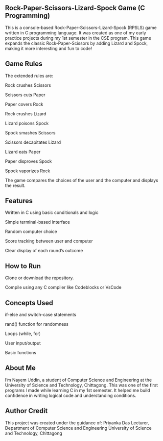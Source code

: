 ## Rock-Paper-Scissors-Lizard-Spock Game (C Programming)

This is a console-based Rock-Paper-Scissors-Lizard-Spock (RPSLS) game written in C programming language.
It was created as one of my early practice projects during my 1st semester in the CSE program.
This game expands the classic Rock-Paper-Scissors by adding Lizard and Spock, making it more interesting and fun to code!

## Game Rules
The extended rules are:

Rock crushes Scissors

Scissors cuts Paper

Paper covers Rock

Rock crushes Lizard

Lizard poisons Spock

Spock smashes Scissors

Scissors decapitates Lizard

Lizard eats Paper

Paper disproves Spock

Spock vaporizes Rock

The game compares the choices of the user and the computer and displays the result.

## Features
Written in C using basic conditionals and logic

Simple terminal-based interface

Random computer choice

Score tracking between user and computer

Clear display of each round’s outcome

## How to Run
Clone or download the repository.

Compile using any C compiler like Codeblocks or VsCode


## Concepts Used
if-else and switch-case statements

rand() function for randomness

Loops (while, for)

User input/output

Basic functions

## About Me
I’m Nayem Uddin, a student of Computer Science and Engineering at the
University of Science and Technology, Chittagong.
This was one of the first programs I made while learning C in my 1st semester. It helped me build confidence in writing logical code and understanding conditions.

## Author Credit
This project was created under the guidance of:
Priyanka Das
Lecturer, Department of Computer Science and Engineering
University of Science and Technology, Chittagong

